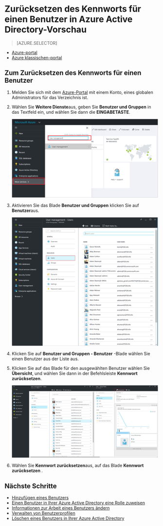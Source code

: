 <properties
    pageTitle="Zurücksetzen des Kennworts für einen Benutzer in der Vorschau Azure Active Directory | Microsoft Azure"
    description="Erläutert, wie Sie das Zurücksetzen des Kennworts für einen Benutzer in Azure Active Directory"
    services="active-directory"
    documentationCenter=""
    authors="curtand"
    manager="femila"
    editor=""/>

<tags
    ms.service="active-directory"
    ms.workload="identity"
    ms.tgt_pltfrm="na"
    ms.devlang="na"
    ms.topic="article"
    ms.date="10/13/2016"
    ms.author="curtand"/>

# <a name="reset-the-password-for-a-user-in-azure-active-directory-preview"></a>Zurücksetzen des Kennworts für einen Benutzer in Azure Active Directory-Vorschau

> [AZURE.SELECTOR]
- [Azure-portal](active-directory-users-reset-password-azure-portal.md)
- [Azure klassischen-portal](active-directory-create-users-reset-password.md)


## <a name="how-to-reset-the-password-for-a-user"></a>Zum Zurücksetzen des Kennworts für einen Benutzer

1.  Melden Sie sich mit dem [Azure-Portal](https://portal.azure.com) mit einem Konto, eines globalen Administrators für das Verzeichnis ist.

2.  Wählen Sie **Weitere Dienste**aus, geben Sie **Benutzer und Gruppen** in das Textfeld ein, und wählen Sie dann die **EINGABETASTE**.

    ![Öffnende Benutzermanagement](./media/active-directory-users-reset-password-azure-portal/create-users-user-management.png)

3.  Aktivieren Sie das Blade **Benutzer und Gruppen** klicken Sie auf **Benutzer**aus.

    ![Öffnen das Blade Benutzer](./media/active-directory-users-reset-password-azure-portal/create-users-open-users-blade.png)

4. Klicken Sie auf **Benutzer und Gruppen - Benutzer** -Blade wählen Sie einen Benutzer aus der Liste aus.

5. Klicken Sie auf das Blade für den ausgewählten Benutzer wählen Sie **Übersicht**, und wählen Sie dann in der Befehlsleiste **Kennwort zurücksetzen**.

    ![Auswählen des Befehls Kennwort zurücksetzen](./media/active-directory-users-reset-password-azure-portal/create-users-reset-password-command.png)

6. Wählen Sie **Kennwort zurücksetzen**aus, auf das Blade **Kennwort zurücksetzen** .

## <a name="whats-next"></a>Nächste Schritte

- [Hinzufügen eines Benutzers](active-directory-users-create-azure-portal.md)
- [Einen Benutzer in Ihrer Azure Active Directory eine Rolle zuweisen](active-directory-users-assign-role-azure-portal.md)
- [Informationen zur Arbeit eines Benutzers ändern](active-directory-users-work-info-azure-portal.md)
- [Verwalten von Benutzerprofilen](active-directory-users-profile-azure-portal.md)
- [Löschen eines Benutzers in Ihrer Azure Active Directory](active-directory-users-delete-user-azure-portal.md)
